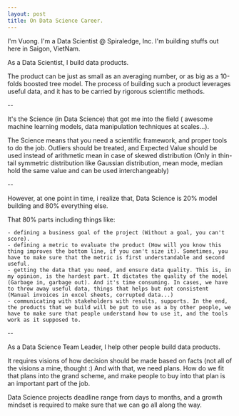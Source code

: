 ```yaml
---
layout: post
title: On Data Science Career.
---
```


I'm Vuong. I'm a Data Scientist @ Spiraledge, Inc. I'm building stuffs out here in Saigon, VietNam.


As a Data Scientist, I build data products.


The product can be just as small as an averaging number, or as big as a 10-folds boosted tree model. 
The process of building such a product leverages useful data, and it has to be carried by rigorous scientific methods. 

-- 

It's the Science (in Data Science) that got me into the field ( awesome machine learning models, data manipulation techniques at scales...).

The Science  means that you need a scientific framework, and proper tools to do the job. Outliers should be treated, and Expected Value should be used instead of arithmetic mean in case of skewed distribution (Only in thin-tail symmetric distribution like Gaussian distribution, mean mode, median hold the same value and can be used interchangeably)

-- 

However, at one point in time, i realize that, Data Science is 20% model building and 80% everything else.

That 80% parts including things like:

	- defining a business goal of the project (Without a goal, you can't score).
	- defining a metric to evaluate the product (How will you know this thing improves the bottom line, if you can't size it). Sometimes, you have to make sure that the metric is first understandable and second useful.
	- getting the data that you need, and ensure data quality. This is, in my opinion, is the hardest part. It dictates the quality of the model (Garbage in, garbage out). And it's time consuming. In cases, we have to throw away useful data, things that helps but not consistent (Manual invoices in excel sheets, corrupted data...)
	- communicating with stakeholders with results, supports. In the end, the products that we build will be put to use as a by other people, we have to make sure that people understand how to use it, and the tools work as it supposed to.



--

As a Data Science Team Leader, I help other people build data products. 

It requires visions of how decision should be made based on facts (not all of the visions a mine, thought :) And with that, we need plans. How do we fit that plans into the grand scheme, and make people to buy into that plan is an important part of the job. 

Data Science projects deadline range from days to months, and a growth mindset is required to make sure that we can go all along the way. 



